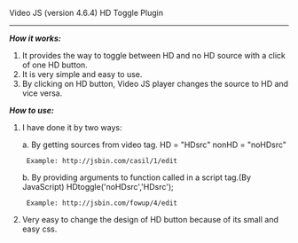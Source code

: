 Video JS (version 4.6.4) HD Toggle Plugin 
*************************

***How it works:***

1. It provides the way to toggle between HD and no HD source with a click of one HD button. 
2. It is very simple and easy to use.
3. By clicking on HD button, Video JS player changes the source to HD and vice versa. 

***How to use:***

1. I have done it by two ways:
 
	a. By getting sources from video tag.
		HD = "HDsrc" nonHD = "noHDsrc"

		Example: http://jsbin.com/casil/1/edit

	b. By providing arguments to function called in a script tag.(By JavaScript)
	   	HDtoggle('noHDsrc','HDsrc');
	   	
		Example: http://jsbin.com/fowup/4/edit
2. Very easy to change the design of HD button because of its small and easy css.


		
